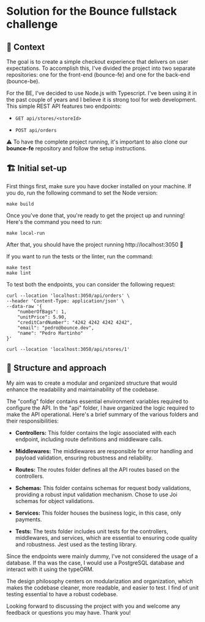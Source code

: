 # Solution for the Bounce fullstack challenge

## 📜 Context 

The goal is to create a simple checkout experience that delivers on user expectations. To accomplish this, I've divided the project into two separate repositories: one for the front-end (bounce-fe) and one for the back-end (bounce-be).

For the BE, I've decided to use Node.js with Typescript. I've been using it in the past couple of years and I believe it is strong tool for web development. This simple REST API features two endpoints:

* ```GET api/stores/<storeId>```

* ```POST api/orders```

⚠️ To have the complete project running, it's important to also clone our **bounce-fe** repository and follow the setup instructions.

## 🏗️ Initial set-up

First things first, make sure you have docker installed on your machine. If you do, run the following command to set the Node version:

```
make build
```

Once you've done that, you're ready to get the project up and running! Here's the command you need to run:

```
make local-run
```

After that, you should have the project running http://localhost:3050 🚀

If you want to run the tests or the linter, run the command:

```
make test
make lint
```

To test both the endpoints, you can consider the following request:

```
curl --location 'localhost:3050/api/orders' \
--header 'Content-Type: application/json' \
--data-raw '{
    "numberOfBags": 1,
    "unitPrice": 5.90,
    "creditCardNumber": "4242 4242 4242 4242",
    "email": "pedro@bounce.dev",
    "name": "Pedro Martinho"
}'
```

```
curl --location 'localhost:3050/api/stores/1'
```


## 💭 Structure and approach

My aim was to create a modular and organized structure that would enhance the readability and maintainability of the codebase.

The "config" folder contains essential environment variables required to configure the API. In the "api" folder, I have organized the logic required to make the API operational. Here's a brief summary of the various folders and their responsibilities:

* **Controllers:** This folder contains the logic associated with each endpoint, including route definitions and middleware calls.

* **Middlewares:** The middlewares are responsible for error handling and payload validation, ensuring robustness and reliability.

* **Routes:** The routes folder defines all the API routes based on the controllers.

* **Schemas:** This folder contains schemas for request body validations, providing a robust input validation mechanism. Chose to use Joi schemas for object validations.

* **Services:** This folder houses the business logic, in this case, only payments.

* **Tests:** The tests folder includes unit tests for the controllers, middlewares, and services, which are essential to ensuring code quality and robustness. Jest used as the testing library.

Since the endpoints were mainly dummy, I've not considered the usage of a database. If tha was the case, I would use a PostgreSQL database and interact with it using the typeORM.

The design philosophy centers on modularization and organization, which makes the codebase cleaner, more readable, and easier to test. I find of unit testing essential to have a robust codebase.

Looking forward to discussing the project with you and welcome any feedback or questions you may have. Thank you!

